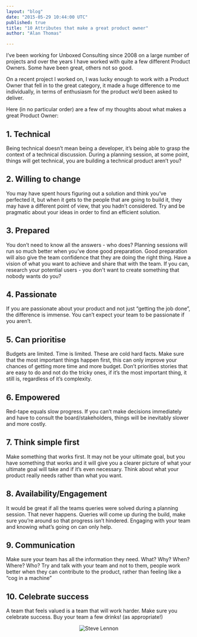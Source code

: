 ```yaml
---
layout: "blog"
date: "2015-05-29 10:44:00 UTC"
published: true
title: "10 Attributes that make a great product owner"
author: "Alan Thomas"

---
```


I’ve been working for Unboxed Consulting since 2008 on a large number of projects and over the years I have worked with quite a few different Product Owners. Some have been great, others not so good.

On a recent project I worked on, I was lucky enough to work with a Product Owner that fell in to the great category, it made a huge difference to me individually, in terms of enthusiasm for the  product we’d been asked to deliver.

Here (in no particular order) are a few of my thoughts about what makes a great Product Owner:

## 1. Technical

Being technical doesn’t mean being a developer, it’s being able to grasp the context of a technical discussion. During a planning session, at some point, things will get technical, you are building a technical product aren’t you?

## 2. Willing to change

You may have spent hours figuring out a solution and think you’ve perfected it, but when it gets to the people that are going to build it, they may have a different point of view, that you hadn’t considered. Try and be pragmatic about your ideas in order to find an efficient solution.

## 3. Prepared

You don’t need to know all the answers - who does? Planning sessions will run so much better when you’ve done good preparation. Good preparation will also give the team confidence that they are doing the right thing. Have a vision of what you want to achieve and share that with the team. If you can, research your potential users - you don't want to create something that nobody wants do you?

## 4. Passionate

If you are passionate about your product and not just “getting the job done”, the difference is immense. You can’t expect your team to be passionate if you aren’t.

## 5. Can prioritise

Budgets are limited. Time is limited. These are cold hard facts. Make sure that the most important things happen first, this can only improve your chances of getting more time and more budget. Don’t priorities stories that are easy to do and not do the tricky ones, if it’s the most important thing, it still is, regardless of it’s complexity.

## 6. Empowered

Red-tape equals slow progress. If you can’t make decisions immediately and have to consult the board/stakeholders, things will be inevitably slower and more costly.

## 7. Think simple first

Make something that works first. It may not be your ultimate goal, but you have something that works and it will give you a clearer picture of what your ultimate goal will take and if it’s even necessary. Think about what your product really needs rather than what you want.

## 8. Availability/Engagement

It would be great if all the teams queries were solved during a planning session. That never happens. Queries will come up during the build, make sure you’re around so that progress isn’t hindered. Engaging with your team and knowing what’s going on can only help.

## 9. Communication

Make sure your team has all the information they need. What? Why? When? Where? Who? Try and talk with your team and not to them, people work better when they can contribute to the product, rather than feeling like a “cog in a machine”

## 10. Celebrate success

A team that feels valued is a team that will work harder. Make sure you celebrate success. Buy your team a few drinks! (as appropriate!)

<p align="center"><img src="http://bit.ly/1HUMXFg" alt="Steve Lennon"></p> 
<br/>
